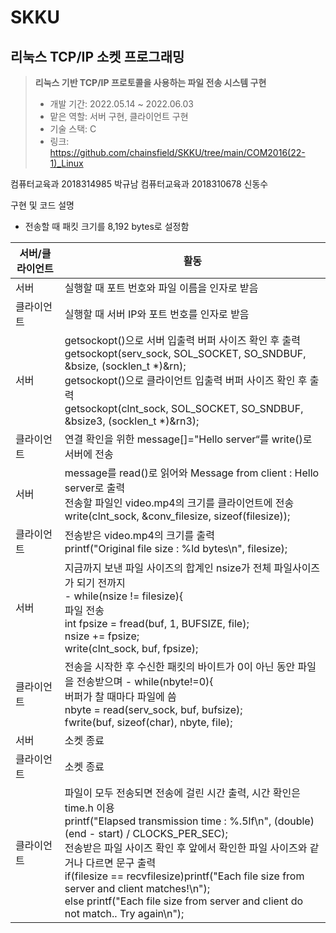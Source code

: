 # SKKU

## 리눅스 TCP/IP 소켓 프로그래밍
> **리눅스 기반 TCP/IP 프로토콜을 사용하는 파일 전송 시스템 구현**
> - 개발 기간: 2022.05.14 ~ 2022.06.03
> - 맡은 역할: 서버 구현, 클라이언트 구현
> - 기술 스택: C
> - 링크: https://github.com/chainsfield/SKKU/tree/main/COM2016(22-1)_Linux

컴퓨터교육과 2018314985 박규남
컴퓨터교육과 2018310678 신동수

구현 및 코드 설명
- 전송할 때 패킷 크기를 8,192 bytes로 설정함

|서버/클라이언트|활동|
|---|---|
|서버|실행할 때 포트 번호와 파일 이름을 인자로 받음|
|클라이언트|실행할 때 서버 IP와 포트 번호를 인자로 받음|
|서버|getsockopt()으로 서버 입출력 버퍼 사이즈 확인 후 출력 <br> getsockopt(serv_sock, SOL_SOCKET, SO_SNDBUF, &bsize, (socklen_t *)&rn); <br> getsockopt()으로 클라이언트 입출력 버퍼 사이즈 확인 후 출력 <br> getsockopt(clnt_sock, SOL_SOCKET, SO_SNDBUF, &bsize3, (socklen_t *)&rn3);|
|클라이언트|연결 확인을 위한 message[]="Hello server“를 write()로 서버에 전송|
|서버|message를 read()로 읽어와 Message from client : Hello server로 출력 <br> 전송할 파일인 video.mp4의 크기를 클라이언트에 전송 <br> write(clnt_sock, &conv_filesize, sizeof(filesize));|
|클라이언트|전송받은 video.mp4의 크기를 출력 <br> printf("Original file size : %ld bytes\n", filesize);|
|서버|지금까지 보낸 파일 사이즈의 합계인 nsize가 전체 파일사이즈가 되기 전까지 <br> - while(nsize != filesize){ <br> 파일 전송 <br> int fpsize = fread(buf, 1, BUFSIZE, file); <br> nsize += fpsize; <br> write(clnt_sock, buf, fpsize);|
|클라이언트|전송을 시작한 후 수신한 패킷의 바이트가 0이 아닌 동안 파일을 전송받으며 - while(nbyte!=0){ <br> 버퍼가 찰 때마다 파일에 씀 <br> nbyte = read(serv_sock, buf, bufsize); <br> fwrite(buf, sizeof(char), nbyte, file);|
|서버|소켓 종료|
|클라이언트|소켓 종료|
|클라이언트|파일이 모두 전송되면 전송에 걸린 시간 출력, 시간 확인은 time.h 이용 <br> printf("Elapsed transmission time : %.5lf\n", (double)(end - start) / CLOCKS_PER_SEC); <br> 전송받은 파일 사이즈 확인 후 앞에서 확인한 파일 사이즈와 같거나 다르면 문구 출력 <br> if(filesize == recvfilesize)printf("Each file size from server and client matches!\n"); <br> else printf("Each file size from server and client do not match.. Try again\n");|
